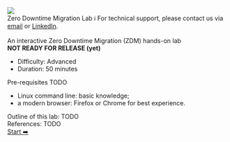 <!-- TOP -->
<div class="top">
  <img src="https://datastax-academy.github.io/katapod-shared-assets/images/ds-academy-logo.svg" />
  <div class="scenario-title-section">
    <span class="scenario-title">Zero Downtime Migration Lab</span>
    <span class="scenario-subtitle">ℹ️ For technical support, please contact us via <a href="mailto:aleksandr.volochnev@datastax.com">email</a> or <a href="https://dtsx.io/aleks">LinkedIn</a>.</span>
  </div>
</div>

<!-- CONTENT -->
<main>
    <br/>
    <div class="container px-4 py-2">
      <div class="row g-4 py-2 row-cols-1 row-cols-lg-1">
        <div class="feature col div-choice">
          <div class="scenario-description">An interactive Zero Downtime Migration (ZDM) hands-on lab</div>
          <div class="scenario-description"><strong>NOT READY FOR RELEASE (yet)</strong></div>
          <ul>
            <li><span class="scenario-description-attribute">Difficulty</span>: Advanced</li>
            <li><span class="scenario-description-attribute">Duration</span>: 50 minutes</li>
          </ul>
        </div>
        <div class="feature col div-choice">
          <div class="scenario-description">Pre-requisites TODO</div>
          <ul>
            <li><span class="scenario-description-attribute">Linux command line</span>: basic knowledge;</li>
            <li><span class="scenario-description-attribute">a modern browser</span>: Firefox or Chrome for best experience.</li>
          </ul>
        </div>
        <div class="feature col div-choice">
          <div class="scenario-description">Outline of this lab: TODO</div>
        </div>
        <div class="feature col div-choice">
          <div class="scenario-description">References: TODO</div>
        </div>
      </div>
    </div>
</main>

<!-- NAVIGATION -->
<div id="navigation-bottom" class="navigation-bottom">
 <a href='command:katapod.loadPage?[{"step":"step1"}]'
    class="btn btn-dark navigation-bottom-right">Start ➡️
  </a>
</div>
